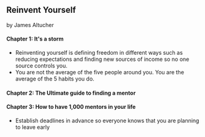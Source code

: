 
## Reinvent Yourself

by James Altucher

#### Chapter 1: It's a storm

* Reinventing yourself is defining freedom in different ways such as reducing expectations and finding new sources of income so no one source controls you.
* You are not the average of the five people around you. You are the average of the 5 habits you do.

#### Chapter 2: The Ultimate guide to finding a mentor

#### Chapter 3: How to have 1,000 mentors in your life
* Establish deadlines in advance so everyone knows that you are planning to leave early
